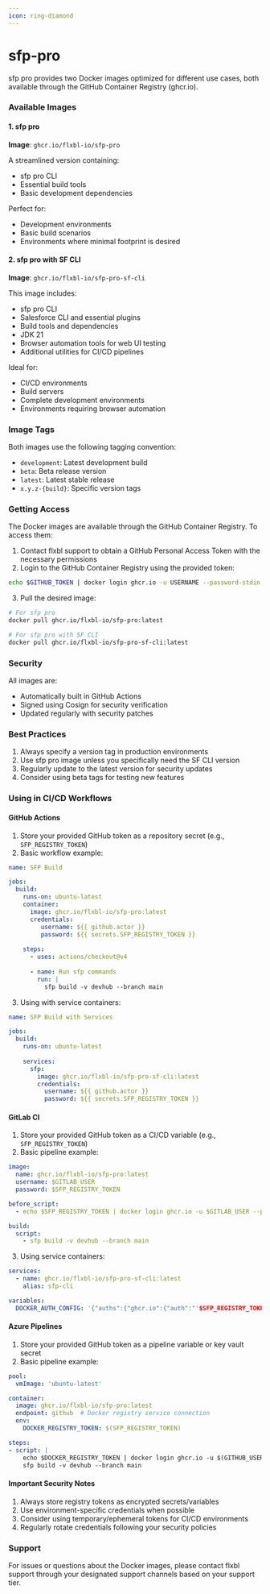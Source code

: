 ```yaml
---
icon: ring-diamond
---
```


# sfp-pro

sfp pro provides two Docker images optimized for different use cases, both available through the GitHub Container Registry (ghcr.io).

### Available Images

#### 1. sfp pro

**Image**: `ghcr.io/flxbl-io/sfp-pro`

A streamlined version containing:

* sfp pro CLI
* Essential build tools
* Basic development dependencies

Perfect for:

* Development environments
* Basic build scenarios
* Environments where minimal footprint is desired

#### 2. sfp pro with SF CLI

**Image**: `ghcr.io/flxbl-io/sfp-pro-sf-cli`

This image includes:

* sfp pro CLI
* Salesforce CLI and essential plugins
* Build tools and dependencies
* JDK 21
* Browser automation tools for web UI testing
* Additional utilities for CI/CD pipelines

Ideal for:

* CI/CD environments
* Build servers
* Complete development environments
* Environments requiring browser automation

### Image Tags

Both images use the following tagging convention:

* `development`: Latest development build
* `beta`: Beta release version
* `latest`: Latest stable release
* `x.y.z-{build}`: Specific version tags

### Getting Access

The Docker images are available through the GitHub Container Registry. To access them:

1. Contact flxbl support to obtain a GitHub Personal Access Token with the necessary permissions
2. Login to the GitHub Container Registry using the provided token:

```bash
echo $GITHUB_TOKEN | docker login ghcr.io -u USERNAME --password-stdin
```

3. Pull the desired image:

```bash
# For sfp pro
docker pull ghcr.io/flxbl-io/sfp-pro:latest

# For sfp pro with SF CLI
docker pull ghcr.io/flxbl-io/sfp-pro-sf-cli:latest
```

### Security

All images are:

* Automatically built in GitHub Actions
* Signed using Cosign for security verification
* Updated regularly with security patches

### Best Practices

1. Always specify a version tag in production environments
2. Use sfp pro image unless you specifically need the SF CLI version
3. Regularly update to the latest version for security updates
4. Consider using beta tags for testing new features

### Using in CI/CD Workflows

#### GitHub Actions

1. Store your provided GitHub token as a repository secret (e.g., `SFP_REGISTRY_TOKEN`)
2. Basic workflow example:

```yaml
name: SFP Build

jobs:
  build:
    runs-on: ubuntu-latest
    container:
      image: ghcr.io/flxbl-io/sfp-pro:latest
      credentials:
         username: ${{ github.actor }}
         password: ${{ secrets.SFP_REGISTRY_TOKEN }}
    
    steps:
      - uses: actions/checkout@v4
      
      - name: Run sfp commands
        run: |
          sfp build -v devhub --branch main

```

3. Using with service containers:

```yaml
name: SFP Build with Services

jobs:
  build:
    runs-on: ubuntu-latest
    
    services:
      sfp:
        image: ghcr.io/flxbl-io/sfp-pro-sf-cli:latest
        credentials:
          username: ${{ github.actor }}
          password: ${{ secrets.SFP_REGISTRY_TOKEN }}
```

#### GitLab CI

1. Store your provided GitHub token as a CI/CD variable (e.g., `SFP_REGISTRY_TOKEN`)
2. Basic pipeline example:

```yaml
image:
  name: ghcr.io/flxbl-io/sfp-pro:latest
  username: $GITLAB_USER
  password: $SFP_REGISTRY_TOKEN

before_script:
  - echo $SFP_REGISTRY_TOKEN | docker login ghcr.io -u $GITLAB_USER --password-stdin

build:
  script:
    - sfp build -v devhub --branch main
```

3. Using service containers:

```yaml
services:
  - name: ghcr.io/flxbl-io/sfp-pro-sf-cli:latest
    alias: sfp-cli

variables:
  DOCKER_AUTH_CONFIG: '{"auths":{"ghcr.io":{"auth":"'$SFP_REGISTRY_TOKEN'"}}}'
```

#### Azure Pipelines

1. Store your provided GitHub token as a pipeline variable or key vault secret
2. Basic pipeline example:

```yaml
pool:
  vmImage: 'ubuntu-latest'

container:
  image: ghcr.io/flxbl-io/sfp-pro:latest
  endpoint: github  # Docker registry service connection
  env:
    DOCKER_REGISTRY_TOKEN: $(SFP_REGISTRY_TOKEN)

steps:
- script: |
    echo $DOCKER_REGISTRY_TOKEN | docker login ghcr.io -u $(GITHUB_USER) --password-stdin
    sfp build -v devhub --branch main
```

#### Important Security Notes

1. Always store registry tokens as encrypted secrets/variables
2. Use environment-specific credentials when possible
3. Consider using temporary/ephemeral tokens for CI/CD environments
4. Regularly rotate credentials following your security policies

### Support

For issues or questions about the Docker images, please contact flxbl support through your designated support channels based on your support tier.
